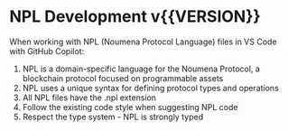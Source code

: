 # NPL Development v{{VERSION}}

When working with NPL (Noumena Protocol Language) files in VS Code with GitHub Copilot:

1. NPL is a domain-specific language for the Noumena Protocol, a blockchain protocol focused on programmable assets
2. NPL uses a unique syntax for defining protocol types and operations
3. All NPL files have the .npl extension
4. Follow the existing code style when suggesting NPL code
5. Respect the type system - NPL is strongly typed

<!-- END NPL DEVELOPMENT SECTION -->
